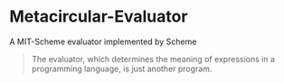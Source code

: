 # Metacircular-Evaluator
A MIT-Scheme evaluator implemented by Scheme


> The evaluator, which determines the meaning of expressions in a programming language, is just another program.
